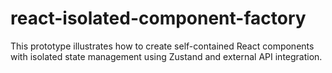 # react-isolated-component-factory
This prototype illustrates how to create self-contained React components with isolated state management using Zustand and external API integration. 
